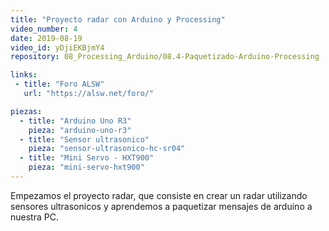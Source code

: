 ```yaml
---
title: "Proyecto radar con Arduino y Processing"
video_number: 4
date: 2019-08-19
video_id: yDjiEKBjmY4
repository: 08_Processing_Arduino/08.4-Paquetizado-Arduino-Processing

links:
 - title: "Foro ALSW"
   url: "https://alsw.net/foro/"

piezas:
  - title: "Arduino Uno R3"
    pieza: "arduino-uno-r3"
  - title: "Sensor ultrasonico"
    pieza: "sensor-ultrasonico-hc-sr04"
  - title: "Mini Servo - HXT900"
    pieza: "mini-servo-hxt900"
---
```


Empezamos el proyecto radar, que consiste en crear un radar utilizando sensores ultrasonicos y aprendemos a paquetizar mensajes de arduino a nuestra PC.